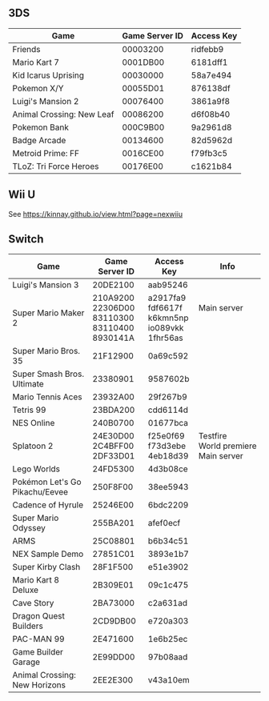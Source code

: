 ## 3DS

| Game                      | Game Server ID | Access Key |
|---------------------------|----------------|------------|
| Friends                   | 00003200       | ridfebb9   |
| Mario Kart 7              | 0001DB00       | 6181dff1   |
| Kid Icarus Uprising       | 00030000       | 58a7e494   |
| Pokemon X/Y               | 00055D01       | 876138df   |
| Luigi's Mansion 2         | 00076400       | 3861a9f8   |
| Animal Crossing: New Leaf | 00086200       | d6f08b40   |
| Pokemon Bank              | 000C9B00       | 9a2961d8   |
| Badge Arcade              | 00134600       | 82d5962d   |
| Metroid Prime: FF         | 0016CE00       | f79fb3c5   |
| TLoZ: Tri Force Heroes    | 00176E00       | c1621b84   |

## Wii U
See https://kinnay.github.io/view.html?page=nexwiiu

## Switch

| Game                           | Game Server ID                                           | Access Key                                               | Info                                                |
|--------------------------------|----------------------------------------------------------|----------------------------------------------------------|-----------------------------------------------------|
| Luigi's Mansion 3              | 20DE2100                                                 | aab95246                                                 |                                                     |
| Super Mario Maker 2            | 210A9200<br>22306D00<br>83110300<br>83110400<br>8930141A | a2917fa9<br>fdf6617f<br>k6kmn5np<br>io089vkk<br>1fhr56as | <br>Main&nbsp;server<br><br><br><br>                |
| Super Mario Bros. 35           | 21F12900                                                 | 0a69c592                                                 |                                                     |
| Super Smash Bros. Ultimate     | 23380901                                                 | 9587602b                                                 |                                                     |
| Mario Tennis Aces              | 23932A00                                                 | 29f267b9                                                 |                                                     |
| Tetris 99                      | 23BDA200                                                 | cdd6114d                                                 |                                                     |
| NES Online                     | 240B0700                                                 | 01677bca                                                 |                                                     |
| Splatoon 2                     | 24E30D00<br>2C4BFF00<br>2DF33D01                         | f25e0f69<br>f73d3ebe<br>4eb18d39                         | Testfire<br>World&nbsp;premiere<br>Main&nbsp;server |
| Lego Worlds                    | 24FD5300                                                 | 4d3b08ce                                                 |                                                     |
| Pokémon Let's Go Pikachu/Eevee | 250F8F00                                                 | 38ee5943                                                 |                                                     |
| Cadence of Hyrule              | 25246E00                                                 | 6bdc2209                                                 |                                                     |
| Super Mario Odyssey            | 255BA201                                                 | afef0ecf                                                 |                                                     |
| ARMS                           | 25C08801                                                 | b6b34c51                                                 |                                                     |
| NEX Sample Demo                | 27851C01                                                 | 3893e1b7                                                 |                                                     |
| Super Kirby Clash              | 28F1F500                                                 | e51e3902                                                 |                                                     |
| Mario Kart 8 Deluxe            | 2B309E01                                                 | 09c1c475                                                 |                                                     |
| Cave Story                     | 2BA73000                                                 | c2a631ad                                                 |                                                     |
| Dragon Quest Builders          | 2CD9DB00                                                 | e720a303                                                 |                                                     |
| PAC-MAN 99                     | 2E471600                                                 | 1e6b25ec                                                 |                                                     |
| Game Builder Garage            | 2E99DD00                                                 | 97b08aad                                                 |                                                     |
| Animal Crossing: New Horizons  | 2EE2E300                                                 | v43a10em                                                 |                                                     |

